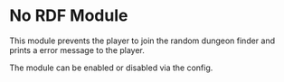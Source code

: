 # No RDF Module

This module prevents the player to join the random dungeon finder and prints a error message to the player.

The module can be enabled or disabled via the config.
